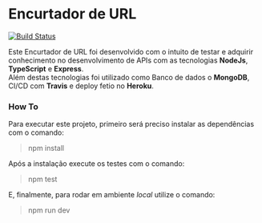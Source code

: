 # Encurtador de URL 
[![Build Status](https://travis-ci.org/dalmasjunior/encurtador.svg?branch=master)](https://travis-ci.org/dalmasjunior/encurtador)

Este Encurtador de URL foi desenvolvido com o intuito de testar e adquirir conhecimento no desenvolvimento de APIs com as tecnologias **NodeJs**, **TypeScript** e **Express**.
<br>
Além destas tecnologias foi utilizado como Banco de dados o **MongoDB**, CI/CD com **Travis** e deploy fetio no **Heroku**.

### How To

Para executar este projeto, primeiro será preciso instalar as dependências com o comando:
> npm install

Após a instalação execute os testes com o comando:
> npm test

E, finalmente, para rodar em ambiente *local* utilize o comando:
> npm run dev